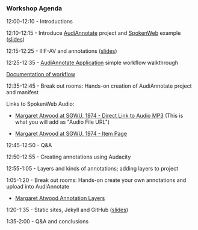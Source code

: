 ### Workshop Agenda 

12:00-12:10 - Introductions

12:10-12:15 - Introduce [AudiAnnotate](http://hipstas.org/audiannotate/) project and [SpokenWeb](https://spokenweb.ca/) example ([slides](https://docs.google.com/presentation/d/1-7n-mlyO7wzKxCrt13pOdmvT_j9d2ggiMTTmSNTAgbA/edit?usp=sharing))

12:15-12:25 - IIIF-AV and annotations ([slides](https://drive.google.com/open?id=1bPyC3wJVm2q9KAig-07OBNRFlhGKS23o5Mq47jDkASg))

12:25-12:35 - [AudiAnnotate Application](http://audiannotate.brumfieldlabs.com/) simple workflow walkthrough

[Documentation of workflow](workflow.md)

12:35-12:45 - Break out rooms: Hands-on creation of AudiAnnotate project and manifest

Links to SpokenWeb Audio: 

- [Margaret Atwood at SGWU, 1974 - Direct Link to Audio MP3](https://montreal.spokenweb.ca/wp-content/uploads/2011/01/margaret_atwood_i006-11-008.mp3) (This is what you will add as "Audio File URL")

- [Margaret Atwood at SGWU, 1974 - Item Page](https://montreal.spokenweb.ca/sgw-poetry-readings/margaret-atwood-at-sgwu/) 

12:45-12:50  - Q&A

12:50-12:55 - Creating annotations using Audacity

12:55-1:05 - Layers and kinds of annotations; adding layers to project

1:05-1:20 - Break out rooms: Hands-on create your own annotations and upload into AudiAnnotate

- [Margaret Atwood Annotation Layers](https://drive.google.com/drive/folders/1eMjJ5tXLcFeU6KtZoZtNd3tDD2kvY5Jb?usp=sharing)

1:20-1:35 - Static sites, Jekyll and GitHub ([slides](https://drive.google.com/open?id=1r1y_9mqicci5Ow6cBe3hdYdK2_a5-4JirMwgYwQpC90)) 

1:35-2:00 - Q&A and conclusions

